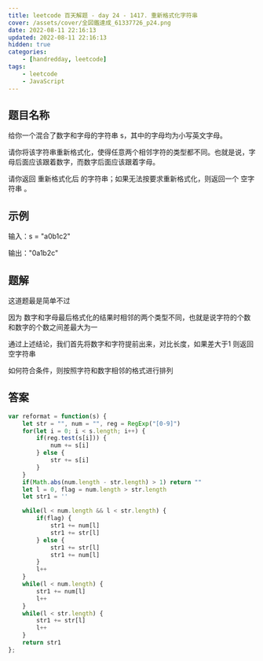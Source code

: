 ```yaml
---
title: leetcode 百天解题 - day 24 - 1417. 重新格式化字符串
cover: /assets/cover/全図鑑達成_61337726_p24.png
date: 2022-08-11 22:16:13
updated: 2022-08-11 22:16:13
hidden: true
categories:
    - [handredday, leetcode]
tags:
    - leetcode
    - JavaScript
---
```


## 题目名称

给你一个混合了数字和字母的字符串 s，其中的字母均为小写英文字母。

请你将该字符串重新格式化，使得任意两个相邻字符的类型都不同。也就是说，字母后面应该跟着数字，而数字后面应该跟着字母。

请你返回 重新格式化后 的字符串；如果无法按要求重新格式化，则返回一个 空字符串 。

## 示例

输入：s = "a0b1c2"

输出："0a1b2c"

## 题解

这道题最是简单不过

因为 数字和字母最后格式化的结果时相邻的两个类型不同，也就是说字符的个数和数字的个数之间差最大为一

通过上述结论，我们首先将数字和字符提前出来，对比长度，如果差大于1 则返回空字符串

如何符合条件，则按照字符和数字相邻的格式进行排列

## 答案

~~~js
var reformat = function(s) {
    let str = "", num = "", reg = RegExp("[0-9]")
    for(let i = 0; i < s.length; i++) {
        if(reg.test(s[i])) {
            num += s[i]
        } else {
            str += s[i]
        }
    }
    if(Math.abs(num.length - str.length) > 1) return ""
    let l = 0, flag = num.length > str.length
    let str1 = ''

    while(l < num.length && l < str.length) {
        if(flag) {
            str1 += num[l]
            str1 += str[l]
        } else {
            str1 += str[l]
            str1 += num[l]
        }
        l++
    }
    while(l < num.length) {
        str1 += num[l]
        l++
    }
    while(l < str.length) {
        str1 += str[l]
        l++
    }
    return str1
};
~~~
